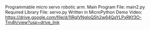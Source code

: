 Programmable micro servo robotic arm.
Main Program File: main2.py
Required Library File: servo.py
Written in MicroPython
Demo Video: https://drive.google.com/file/d/1IRglVNgloQSh2w64QsYLPxRKf3O-Tm4h/view?usp=drive_link
